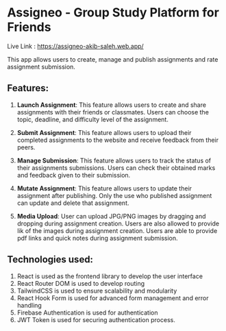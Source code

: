 # Assigneo - Group Study Platform for Friends

Live Link : https://assigneo-akib-saleh.web.app/

This app allows users to create, manage and publish assignments and rate assignment submission.

## Features:
1.  **Launch Assignment**: This feature allows users to create and share assignments with their friends or classmates. Users can choose the
    topic, deadline, and difficulty level of the assignment.

2.  **Submit Assignment**: This feature allows users to upload their completed assignments to the website and receive feedback from their peers.

3.  **Manage Submission**: This feature allows users to track the status of their assignments submissions. Users can check their obtained marks and feedback given to their submission.

4.  **Mutate Assignment**: This feature allows users to update their assignment after publishing. Only the use who published assignment can update and delete that assignment.

5.  **Media Upload**: User can upload JPG/PNG images by dragging and dropping during assignment creation. Users are also allowed to provide lik of the images during assignment creation. Users are able to provide pdf links and quick notes during assignment submission.

## Technologies used:
1. React is used as the frontend library to develop the user interface
2. React Router DOM is used to develop routing
3. TailwindCSS is used to ensure scalability and modularity
4. React Hook Form is used for advanced form management and error handling
5. Firebase Authentication is used for authentication
6. JWT Token is used for securing authentication process.
